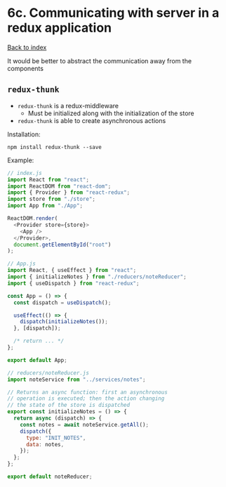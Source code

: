 # 6c. Communicating with server in a redux application

[Back to index](../README.md)

It would be better to abstract the communication away from the components

## `redux-thunk`

- `redux-thunk` is a redux-middleware
  - Must be initialized along with the initialization of the store
- `redux-thunk` is able to create asynchronous actions

Installation:

```shell
npm install redux-thunk --save
```

Example:

```js
// index.js
import React from "react";
import ReactDOM from "react-dom";
import { Provider } from "react-redux";
import store from "./store";
import App from "./App";

ReactDOM.render(
  <Provider store={store}>
    <App />
  </Provider>,
  document.getElementById("root")
);
```

```js
// App.js
import React, { useEffect } from "react";
import { initializeNotes } from "./reducers/noteReducer";
import { useDispatch } from "react-redux";

const App = () => {
  const dispatch = useDispatch();

  useEffect(() => {
    dispatch(initializeNotes());
  }, [dispatch]);

  /* return ... */
};

export default App;
```

```js
// reducers/noteReducer.js
import noteService from "../services/notes";

// Returns an async function: first an asynchronous
// operation is executed; then the action changing
// the state of the store is dispatched
export const initializeNotes = () => {
  return async (dispatch) => {
    const notes = await noteService.getAll();
    dispatch({
      type: "INIT_NOTES",
      data: notes,
    });
  };
};

export default noteReducer;
```

